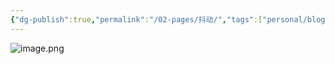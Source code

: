 ```yaml
---
{"dg-publish":true,"permalink":"/02-pages/抖动/","tags":["personal/blog","os"]}
---
```


![image.png](https://yelanyanyu-img-bed.oss-cn-hangzhou.aliyuncs.com/img/blog/2024/10/20241003223554.png)
